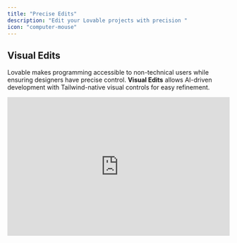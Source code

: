 ```yaml
---
title: "Precise Edits"
description: "Edit your Lovable projects with precision "
icon: "computer-mouse"
---
```


## Visual Edits&#x20;

Lovable makes programming accessible to non-technical users while ensuring designers have precise control. **Visual Edits** allows AI-driven development with Tailwind-native visual controls for easy refinement.

<iframe width="100%" height="315" src="https://www.youtube.com/embed/3FrKcqDGfe0?si=8tN6rN9pFdRUfo6x" title="YouTube video player" frameborder="0" allow="accelerometer; autoplay; clipboard-write; encrypted-media; gyroscope; picture-in-picture; web-share" referrerpolicy="strict-origin-when-cross-origin" allowfullscreen />

#### How It Works

* **Activate** the tool from the editor toolbar.

* **Hover & Click** on UI elements (buttons, text, images) to edit.

* **Modify Attributes** like text, colors, layout, font weights, and image sizes.

* **Select Parent Elements** for structural changes.

* **Use AI-Powered Prompts** for complex adjustments.

* **Preview in Real-Time** and save when satisfied.

This streamlines UI refinements, combining AI assistance with manual precision.

<iframe width="100%" height="315" src="https://www.youtube.com/embed/b-O7Ew0Q2ig?si=qnEZvVf9PZ0prOZM" title="YouTube video player" frameborder="0" allow="accelerometer; autoplay; clipboard-write; encrypted-media; gyroscope; picture-in-picture; web-share" referrerpolicy="strict-origin-when-cross-origin" allowfullscreen />

[This is the technical background](https://x.com/emilahlback/status/1894488375517671795) of what went into building this feature.

## **Figma Integration**

Export Figma designs directly into Lovable to build full-stack apps without coding.

<iframe width="100%" height="315" src="https://www.youtube.com/embed/Xu4aE78qZZk?si=S7DSNhRdbJpPIqrz" title="YouTube video player" frameborder="0" allow="accelerometer; autoplay; clipboard-write; encrypted-media; gyroscope; picture-in-picture; web-share" referrerpolicy="strict-origin-when-cross-origin" allowfullscreen />

### Figma-to-code guide:

* Structure Figma designs.

* Use Builder.io’s plugin.

* Leverage Lovable for seamless app creation.

[Read more](https://lovable.dev/blog/2025-01-22-figma-to-lovable-builder-io-native-integration).

## Knowledge Files

Every project has its own unique context, goals, and challenges. A knowledge file captures this **custom context** and serves as a living document that evolves with your project.&#x20;

<iframe width="100%" height="315" src="https://www.youtube.com/embed/XsRerF2pEUE" title="YouTube video player" frameborder="0" allow="accelerometer; autoplay; clipboard-write; encrypted-media; gyroscope; picture-in-picture" allowfullscreen />

### **What to Include in Your Knowledge File**

A comprehensive knowledge file covers all essential aspects of your project. Here’s a breakdown of what to include:

* **Project Overview:** A brief description of the project, its goals, and objectives.

* **User Personas:** Detailed descriptions of your target users and their needs.

* **Feature Specifications:** User stories, acceptance criteria, and detailed descriptions of each feature.

* **Design Assets:** Links to design files, color palettes, typography, and other visual elements.

* **API Documentation:** Detailed API endpoints, request/response examples, and authentication methods.

* **Database Schema:** ER diagrams, table structures, and relationships.

* **Environment Setup:** Instructions for setting up the development environment, including dependencies and configurations.

* **Testing Guidelines:** Types of tests, testing frameworks, and coverage requirements.

* **Deployment Instructions:** Steps for deploying the application to different environments (development, staging, production).

* **Version Control Practices:** Define your branching strategy, commit message conventions, and code review guidelines.

* **Security Practices:** Guidelines for secure coding, data protection, and handling sensitive information.

* **Compliance Requirements:** Any legal or regulatory requirements your project must adhere to.

### **Best Practices for Maintaining Knowledge Files**

* **Start Early:** Use tools like Lovable’s experimental chat mode to generate a knowledge file at the beginning of your project.

* **Keep It Dynamic:** Automate updates to ensure your knowledge file stays in sync with your codebase and documentation.

* **Define Roles Clearly:** Assign ownership to different sections to ensure accountability and avoid outdated information.